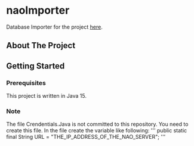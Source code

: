 # naoImporter

Database Importer for the project [here](https://github.com/Malegr0/naoStudienarbeit).

## About The Project

## Getting Started

### Prerequisites
This project is written in Java 15.

### Note
The file Crendentials.Java is not committed to this repository. You need to create this file.
In the file create the variable like following:
'''
public static final String URL = "THE_IP_ADDRESS_OF_THE_NAO_SERVER";
'''
